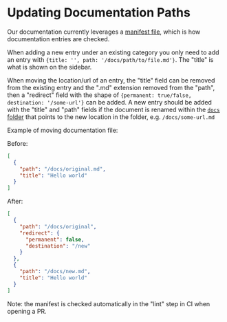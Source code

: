 # Updating Documentation Paths

Our documentation currently leverages a [manifest file](/docs/manifest.json), which is how documentation entries are checked.

When adding a new entry under an existing category you only need to add an entry with `{title: '', path: '/docs/path/to/file.md'}`. The "title" is what is shown on the sidebar.

When moving the location/url of an entry, the "title" field can be removed from the existing entry and the ".md" extension removed from the "path", then a "redirect" field with the shape of `{permanent: true/false, destination: '/some-url'}` can be added. A new entry should be added with the "title" and "path" fields if the document is renamed within the [`docs` folder](/docs) that points to the new location in the folder, e.g. `/docs/some-url.md`

Example of moving documentation file:

Before:

```json
[
  {
    "path": "/docs/original.md",
    "title": "Hello world"
  }
]
```

After:

```json
[
  {
    "path": "/docs/original",
    "redirect": {
      "permanent": false,
      "destination": "/new"
    }
  },
  {
    "path": "/docs/new.md",
    "title": "Hello world"
  }
]
```

Note: the manifest is checked automatically in the "lint" step in CI when opening a PR.
